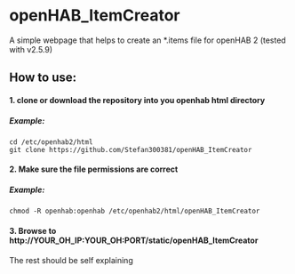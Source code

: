 # openHAB_ItemCreator

A simple webpage that helps to create an \*.items file for openHAB 2 (tested with v2.5.9)

## How to use:
#### 1. clone or download the repository into you openhab html directory 
##### Example:
```
cd /etc/openhab2/html
git clone https://github.com/Stefan300381/openHAB_ItemCreator
```
#### 2. Make sure the file permissions are correct 
##### Example:
```
chmod -R openhab:openhab /etc/openhab2/html/openHAB_ItemCreator
```
#### 3. Browse to http://YOUR_OH_IP:YOUR_OH:PORT/static/openHAB_ItemCreator

The rest should be self explaining


